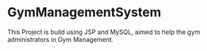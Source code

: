 # GymManagementSystem
This Project is build using JSP and MySQL, aimed to help the gym administrators in Gym Management.
